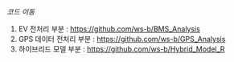 *코드 이동*
1. EV 전처리 부분 : https://github.com/ws-b/BMS_Analysis
2. GPS 데이터 전처리 부분 : https://github.com/ws-b/GPS_Analysis
3. 하이브리드 모델 부분 : https://github.com/ws-b/Hybrid_Model_R